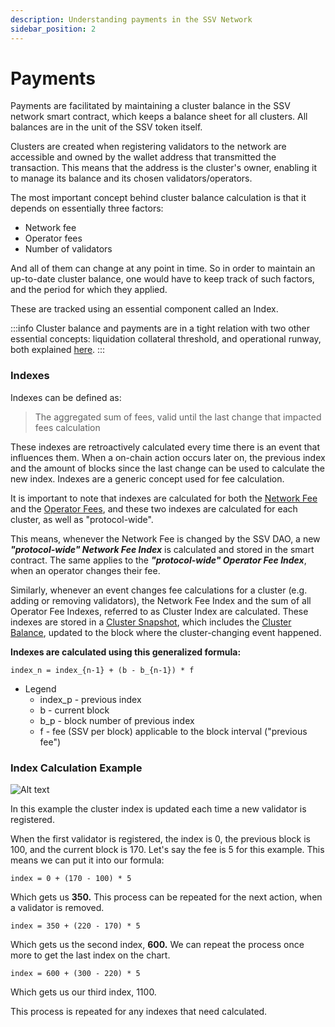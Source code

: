 ```yaml
---
description: Understanding payments in the SSV Network
sidebar_position: 2
---
```


# Payments

Payments are facilitated by maintaining a cluster balance in the SSV network smart contract, which keeps a balance sheet for all clusters. All balances are in the unit of the SSV token itself.

Clusters are created when registering validators to the network are accessible and owned by the wallet address that transmitted the transaction. This means that the address is the cluster's owner, enabling it to manage its balance and its chosen validators/operators.

The most important concept behind cluster balance calculation is that it depends on essentially three factors:

* Network fee
* Operator fees
* Number of validators

And all of them can change at any point in time. So in order to maintain an up-to-date cluster balance, one would have to keep track of such factors, and the period for which they applied.

These are tracked using an essential component called an Index.

:::info
Cluster balance and payments are in a tight relation with two other essential concepts: liquidation collateral threshold, and operational runway, both explained [here](../../../stakers/clusters/cluster-balance.md).
:::

### Indexes

Indexes can be defined as:

> The aggregated sum of fees, valid until the last change that impacted fees calculation

These indexes are retroactively calculated every time there is an event that influences them. When a on-chain action occurs later on, the previous index and the amount of blocks since the last change can be used to calculate the new index. Indexes are a generic concept used for fee calculation.

It is important to note that indexes are calculated for both the [Network Fee](fees) and the [Operator Fees](fees), and these two indexes are calculated for each cluster, as well as "protocol-wide".

This means, whenever the Network Fee is changed by the SSV DAO, a new _**"protocol-wide" Network Fee Index**_ is calculated and stored in the smart contract. The same applies to the _**"protocol-wide" Operator Fee Index**_, when an operator changes their fee.

Similarly, whenever an event changes fee calculations for a cluster (e.g. adding or removing validators), the Network Fee Index and the sum of all Operator Fee Indexes, referred to as Cluster Index are calculated. These indexes are stored in a [Cluster Snapshot](../../../build/tools/ssv-subgraph/subgraph-examples.md#cluster-snapshot), which includes the [Cluster Balance](../../../stakers/clusters/cluster-balance.md), updated to the block where the cluster-changing event happened.

**Indexes are calculated using this generalized formula:**

```
index_n = index_{n-1} + (b - b_{n-1}) * f
```

* Legend
  * index_p - previous index
  * b - current block
  * b_p - block number of previous index
  * f - fee (SSV per block) applicable to the block interval ("previous fee")

### **Index Calculation Example**

![Alt text](/img/payments-calculation.avif)

In this example the cluster index is updated each time a new validator is registered.

When the first validator is registered, the index is 0, the previous block is 100, and the current block is 170. Let's say the fee is 5 for this example. This means we can put it into our formula:

```
index = 0 + (170 - 100) * 5
```

Which gets us **350.** This process can be repeated for the next action, when a validator is removed.

```
index = 350 + (220 - 170) * 5
```

Which gets us the second index, **600.** We can repeat the process once more to get the last index on the chart.

```
index = 600 + (300 - 220) * 5
```

Which gets us our third index, 1100.

This process is repeated for any indexes that need calculated.
